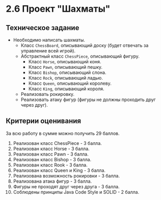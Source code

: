 # 2.6 Проект "Шахматы"

## Техническое задание

- Необходимо написать шахматы.
  - Класс `ChessBoard`, описывающий доску (будет отвечать за управление всей игрой).
  - Абстрактный класс `ChessPiece`, описывающий фигуру.
    - Класс `Horse`, описывающий коня.
    - Класс `Pawn`, описывающий пешку.
    - Класс `Bishop`, описывающий слона.
    - Класс `Rock`, описывающий ладью.
    - Класс `Queen`, описывающий королеву.
    - Класс `King`, описывающий короля.
  - Реализовать рокировку.
  - Реализовать атаку фигур (фигуры не должны проходить друг через друг).

## Критерии оценивания

За всю работу в сумме можно получить 29 баллов.
1. Реализован класс ChessPiece - 3 балла.
2. Реализован класс Horse - 3 балла.
3. Реализован класс Pawn - 3 балла.
4. Реализован класс Bishop - 3 балла.
5. Реализован класс Rook - 3 балла.
6. Реализован класс Queen и King - 3 балла.
7. Реализована возможность рокировки - 3 балла.
8. Реализована атака фигур - 3 балла.
9. Фигуры не проходят друг через друга - 3 балла.
10. Соблюдены принципы Java Code Style и SOLID - 2 балла.
